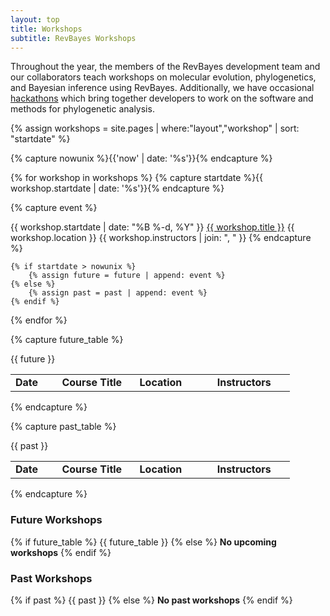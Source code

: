 ```yaml
---
layout: top
title: Workshops
subtitle: RevBayes Workshops
---
```


Throughout the year, the members of the RevBayes development team and our collaborators teach workshops on molecular evolution, phylogenetics, and Bayesian inference using RevBayes. Additionally, we have occasional <a href="{{ site.baseurl }}{{ page.url }}hackathons">hackathons</a> which bring together developers to work on the software and methods for phylogenetic analysis. 

{% assign workshops = site.pages | where:"layout","workshop" | sort: "startdate" %}

{% capture nowunix %}{{'now' | date: '%s'}}{% endcapture %}

{% for workshop in workshops %}
	{% capture startdate %}{{ workshop.startdate | date: '%s'}}{% endcapture %}

{% capture event %}
<tr>
<td>{{ workshop.startdate | date: "%B %-d, %Y" }}</td>
<td><a href="{{ site.baseurl }}{{ workshop.url }}">{{ workshop.title }}</a></td>
<td>{{ workshop.location }}</td>
<td>{{ workshop.instructors | join: ", " }}</td>
</tr>
{% endcapture %}

	{% if startdate > nowunix %}
		{% assign future = future | append: event %}
	{% else %}
		{% assign past = past | append: event %}
	{% endif %}
{% endfor %}

{% capture future_table %}
<table class="table table-striped" style="width:100%">
<tr>
<td width="15%"><b>Date</b></td>
<td width="25%"><b>Course Title</b></td>
<td width="25%"><b>Location</b></td>
<td width="25%"><b>Instructors</b></td>
</tr>
{{ future }}
</table>
{% endcapture %}

{% capture past_table %}
<table class="table table-striped" style="width:100%">
<tr>
<td width="15%"><b>Date</b></td>
<td width="25%"><b>Course Title</b></td>
<td width="25%"><b>Location</b></td>
<td width="25%"><b>Instructors</b></td>
</tr>
{{ past }}
</table>
{% endcapture %}

### Future Workshops

{% if future_table %}
{{ future_table }}
{% else %}
**No upcoming workshops**
{% endif %}

### Past Workshops

{% if past %}
{{ past }}
{% else %}
**No past workshops**
{% endif %}
